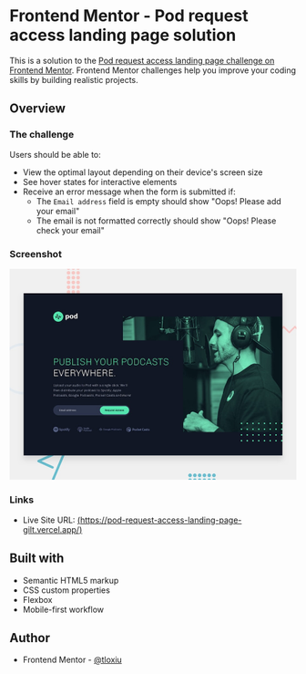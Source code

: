 # Frontend Mentor - Pod request access landing page solution

This is a solution to the [Pod request access landing page challenge on Frontend Mentor](https://www.frontendmentor.io/challenges/pod-request-access-landing-page-eyTmdkLSG). Frontend Mentor challenges help you improve your coding skills by building realistic projects. 

## Overview

### The challenge

Users should be able to:

- View the optimal layout depending on their device's screen size
- See hover states for interactive elements
- Receive an error message when the form is submitted if:
  - The `Email address` field is empty should show "Oops! Please add your email"
  - The email is not formatted correctly should show "Oops! Please check your email"

### Screenshot

![](/preview.jpg)


### Links

- Live Site URL: [(https://pod-request-access-landing-page-gilt.vercel.app/)](https://pod-request-access-landing-page-gilt.vercel.app/)

## Built with

- Semantic HTML5 markup
- CSS custom properties
- Flexbox
- Mobile-first workflow


## Author

- Frontend Mentor - [@tloxiu](https://www.frontendmentor.io/profile/tloxiu)
